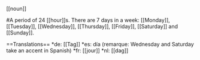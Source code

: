 [[noun]]

#A period of 24 [[hour]]s. There are 7 days in a week: [[Monday]], [[Tuesday]], [[Wednesday]], [[Thursday]], [[Friday]], [[Saturday]] and [[Sunday]].

==Translations==
*de: [[Tag]]
*es: día (remarque: Wednesday and Saturday take an accent in Spanish)
*fr: [[jour]]
*nl: [[dag]]